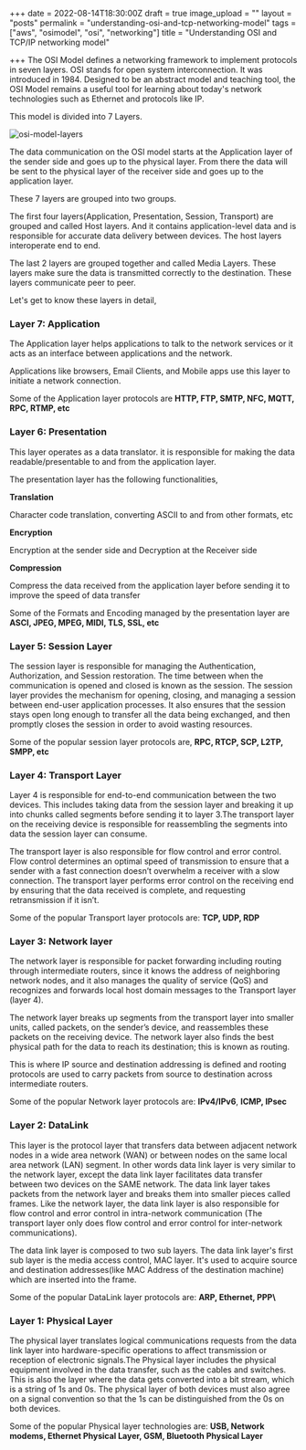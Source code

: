 +++
date = 2022-08-14T18:30:00Z
draft = true
image_upload = ""
layout = "posts"
permalink = "understanding-osi-and-tcp-networking-model"
tags = ["aws", "osimodel", "osi", "networking"]
title = "Understanding OSI and TCP/IP networking model"

+++
The OSI Model defines a networking framework to implement protocols in seven layers. OSI stands for open system interconnection. It was introduced in 1984. Designed to be an abstract model and teaching tool, the OSI Model remains a useful tool for learning about today's network technologies such as Ethernet and protocols like IP.

This model is divided into 7 Layers.

![osi-model-layers](/static/uploads/osi-1.jpeg "OSI-Model-Layers")

The data communication on the OSI model starts at the Application layer of the sender side and goes up to the physical layer. From there the data will be sent to the physical layer of the receiver side and goes up to the application layer.

These 7 layers are grouped into two groups.

The first four layers(Application, Presentation, Session, Transport) are grouped and called Host layers. And it contains application-level data and is responsible for accurate data delivery between devices. The host layers interoperate end to end.

The last 2 layers are grouped together and called Media Layers. These layers make sure the data is transmitted correctly to the destination. These layers communicate peer to peer.

Let's get to know these layers in detail,

### **Layer 7: Application**

The Application layer helps applications to talk to the network services or it acts as an interface between applications and the network. 

Applications like browsers, Email Clients, and Mobile apps use this layer to initiate a network connection.

Some of the Application layer protocols are **HTTP, FTP, SMTP, NFC, MQTT, RPC, RTMP, etc**

### Layer 6: Presentation

This layer operates as a data translator. it is responsible for making the data readable/presentable to and from the application layer. 

The presentation layer has the following functionalities,

**Translation**

Character code translation, converting ASCII to and from other formats, etc

**Encryption**

Encryption at the sender side and Decryption at the Receiver side

**Compression**

Compress the data received from the application layer before sending it to improve the speed of data transfer

Some of the Formats and Encoding managed by the presentation layer are **ASCI, JPEG, MPEG, MIDI, TLS, SSL, etc**

### **Layer 5: Session Layer**

The session layer is responsible for managing the Authentication, Authorization, and Session restoration. The time between when the communication is opened and closed is known as the session. The session layer provides the mechanism for opening, closing, and managing a session between end-user application processes. It also ensures that the session stays open long enough to transfer all the data being exchanged, and then promptly closes the session in order to avoid wasting resources.

Some of the popular session layer protocols are, **RPC, RTCP, SCP, L2TP,  SMPP, etc**

### **Layer 4: Transport Layer**

Layer 4 is responsible for end-to-end communication between the two devices. This includes taking data from the session layer and breaking it up into chunks called segments before sending it to layer 3.The transport layer on the receiving device is responsible for reassembling the segments into data the session layer can consume.

The transport layer is also responsible for flow control and error control. Flow control determines an optimal speed of transmission to ensure that a sender with a fast connection doesn’t overwhelm a receiver with a slow connection. The transport layer performs error control on the receiving end by ensuring that the data received is complete, and requesting retransmission if it isn’t.

Some of the popular Transport layer protocols are: **TCP, UDP, RDP**

### **Layer 3: Network layer**

The network layer is responsible for packet forwarding including routing through intermediate routers, since it knows the address of neighboring network nodes, and it also manages the quality of service (QoS) and recognizes and forwards local host domain messages to the Transport layer (layer 4).

The network layer breaks up segments from the transport layer into smaller units, called packets, on the sender’s device, and reassembles these packets on the receiving device. The network layer also finds the best physical path for the data to reach its destination; this is known as routing.

This is where IP source and destination addressing is defined and rooting protocols are used to carry packets from source to destination across intermediate routers.

Some of the popular Network layer protocols are: **IPv4/IPv6**, **ICMP, IPsec**

### **Layer 2: DataLink**

This layer is the protocol layer that transfers data between adjacent network nodes in a wide area network (WAN) or between nodes on the same local area network (LAN) segment. In other words data link layer is very similar to the network layer, except the data link layer facilitates data transfer between two devices on the SAME network. The data link layer takes packets from the network layer and breaks them into smaller pieces called frames. Like the network layer, the data link layer is also responsible for flow control and error control in intra-network communication (The transport layer only does flow control and error control for inter-network communications).

The data link layer is composed to two sub layers. The data link layer's first sub layer is the media access control, MAC layer. It's used to acquire source and destination addresses(like MAC Address of the destination machine) which are inserted into the frame.

Some of the popular DataLink layer protocols are: **ARP, Ethernet, PPP\\**

### **Layer 1: Physical Layer**

The physical layer translates logical communications requests from the data link layer into hardware-specific operations to affect transmission or reception of electronic signals.The Physical layer includes the physical equipment involved in the data transfer, such as the cables and switches. This is also the layer where the data gets converted into a bit stream, which is a string of 1s and 0s. The physical layer of both devices must also agree on a signal convention so that the 1s can be distinguished from the 0s on both devices.

Some of the popular Physical layer technologies are: **USB, Network modems, Ethernet Physical Layer, GSM, Bluetooth Physical Layer**
